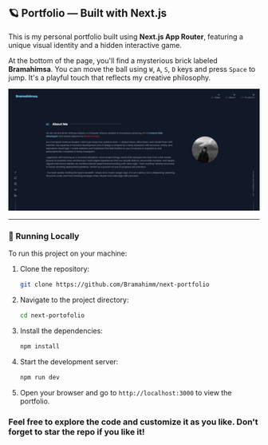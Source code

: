 ## 🪐 Portfolio — Built with Next.js

This is my personal portfolio built using **Next.js App Router**, featuring a unique visual identity and a hidden interactive game.

At the bottom of the page, you'll find a mysterious brick labeled **Bramahimsa**. You can move the ball using `W`, `A`, `S`, `D` keys and press `Space` to jump. It's a playful touch that reflects my creative philosophy.

[![Portfolio Screenshot](https://raw.githubusercontent.com/Bramahimm/next-portfolio/main/public/images/portfolio.png)](https://portfoliobram.vercel.app)



---

### 🚀 Running Locally

To run this project on your machine:

1. Clone the repository:
   ```bash
   git clone https://github.com/Bramahimm/next-portfolio

   ```
2. Navigate to the project directory:
   ```bash
   cd next-portofolio
   ```
3. Install the dependencies:
   ```bash
   npm install
   ```
4. Start the development server:
   ```bash
   npm run dev
   ```
5. Open your browser and go to `http://localhost:3000` to view the portfolio.

### Feel free to explore the code and customize it as you like. Don't forget to star the repo if you like it!
